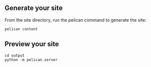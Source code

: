 Generate your site
------------------

From the site directory, run the pelican command to generate the site:

    pelican content

Preview your site
-----------------

    cd output
    python -m pelican.server